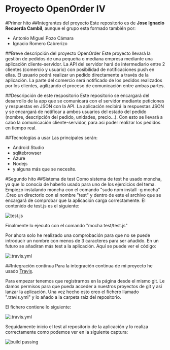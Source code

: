 # Proyecto OpenOrder IV

#Primer hito
##Integrantes del proyecto
Este repositorio es de **Jose Ignacio Recuerda Cambil**, aunque el grupo esta formado también por:
- Antonio Miguel Pozo Cámara
- Ignacio Romero Cabrerizo

##Breve descripción del proyecto OpenOrder
Este proyecto llevará la gestión de pedidos de una pequeña o mediana empresa mediante una aplicación cliente-servidor. La API del servidor hará de intermediario entre 2 clientes (comercio y usuario) con posibilidad de notificaciones push en ellas. El usuario podrá realizar un pedido directamente a través de la aplicación. La parte del comercio será notificado de los pedidos realizados por los clientes, agilizando el proceso de comunicación entre ambas partes.

##Descripción de este respositorio
Este repositorio se encargará del desarrollo de la app que se comunicará con el servidor mediante peticiones y respuestas en JSON con la API. La aplicación recibirá la respuestas JSON y se encargará de notificar a ambos usuarios del estado del pedido (nombre, descripción del pedido, unidades, precio...). Con esto se llevará a cabo la comunicación cliente-servidor, para asi poder realizar los pedidos en tiempo real.

##Tecnologías a usar
Las principales serán: 
 - Android Studio
 - sqlitebrowser
 - Azure
 - Nodejs
 - y alguna más que se necesite.


#Segundo hito
##Sistema de test
Como sistema de test he usado moncha, ya que lo conocia de haberlo usado para uno de los ejercicios del tema.
Empiezo instalando moncha con el comando "sudo npm install -g mocha" .Creo un directorio con el nombre "test" y dentro de este el archivo que se encargará de comprobar que la aplicación carga correctamente.
El contenido de test.js es el siguiente:

![test.js](https://www.dropbox.com/s/zyxh53hsaij1pmi/hito2.4.png?dl=1)

Finalmente lo ejecuto con el comando "mocha test/test.js"

Por ahora solo he realizado una comprobación para que no se puede introducir un nombre con menos de 3 caracteres para ser añadido. En un futuro se añadiran más test a la aplicación. Aquí se puede ver el código:

![.travis.yml](https://www.dropbox.com/s/8qtl4jypm9t3vq7/hito2.3.png?dl=1)


##Integración continua
Para la integración continua de mi proyecto he usado [Travis](https://travis-ci.org).

Para empezar tenemos que registrarnos en la página desde el mismo git. Le damos permisos para que pueda acceder a nuestros proyectos de git y así lanzar la aplicación.
Una vez hecho esto creo el fichero llamado ".travis.yml" y lo añado a la carpeta raiz del repositorio.

El fichero contiene lo siguiente:

![.travis.yml](https://www.dropbox.com/s/556agqlr8n9figk/hito2.1.png?dl=1)

Seguidamente inicio el test al repositorio de la aplicación y lo realiza correctamente como podemos ver en la siguiente captura:

![build passing](https://www.dropbox.com/s/swj3hbol024xu7m/hito2.2.png?dl=1)